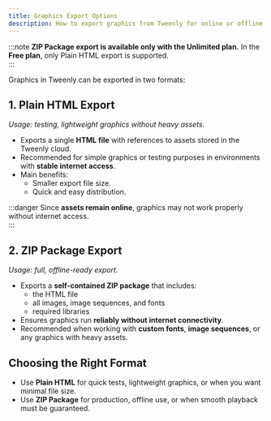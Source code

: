 ```yaml
---
title: Graphics Export Options
description: How to export graphics from Tweenly for online or offline use.
---
```


:::note
**ZIP Package export is available only with the Unlimited plan.**  In the **Free plan**, only Plain HTML export is supported.  
:::

Graphics in Tweenly can be exported in two formats:  

## 1. Plain HTML Export

*Usage: testing, lightweight graphics without heavy assets.*  

- Exports a single **HTML file** with references to assets stored in the Tweenly cloud.  
- Recommended for simple graphics or testing purposes in environments with **stable internet access**.  
- Main benefits:  
  - Smaller export file size.  
  - Quick and easy distribution.  

:::danger
Since **assets remain online**, graphics may not work properly without internet access.  
:::

## 2. ZIP Package Export

*Usage: full, offline-ready export.*  

- Exports a **self-contained ZIP package** that includes:  
  - the HTML file  
  - all images, image sequences, and fonts  
  - required libraries  
- Ensures graphics run **reliably without internet connectivity**.  
- Recommended when working with **custom fonts**, **image sequences**, or any graphics with heavy assets.  

## Choosing the Right Format

- Use **Plain HTML** for quick tests, lightweight graphics, or when you want minimal file size.  
- Use **ZIP Package** for production, offline use, or when smooth playback must be guaranteed.  
